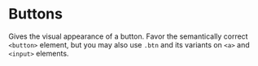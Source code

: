 # Buttons

Gives the visual appearance of a button. Favor the semantically correct `<button>` element, but you may also use `.btn` and its variants on `<a>` and `<input>` elements.